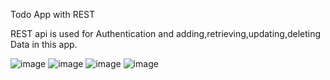 Todo App with REST 

REST api is used for Authentication and adding,retrieving,updating,deleting Data in this app.

![image](https://github.com/Manvi-Chaudhary/TodoApp_using_REST_API/assets/102468013/5d606aaa-5119-4456-a35d-3087c4f953f4)
![image](https://github.com/Manvi-Chaudhary/TodoApp_using_REST_API/assets/102468013/75ef3725-7e3f-4cca-88ec-eb603be16560)
![image](https://github.com/Manvi-Chaudhary/TodoApp_using_REST_API/assets/102468013/0c67657b-c6b2-416e-b187-d3032537fbd1)
![image](https://github.com/Manvi-Chaudhary/TodoApp_using_REST_API/assets/102468013/caa764fe-0297-481d-99cc-bad9bb4516a4)

